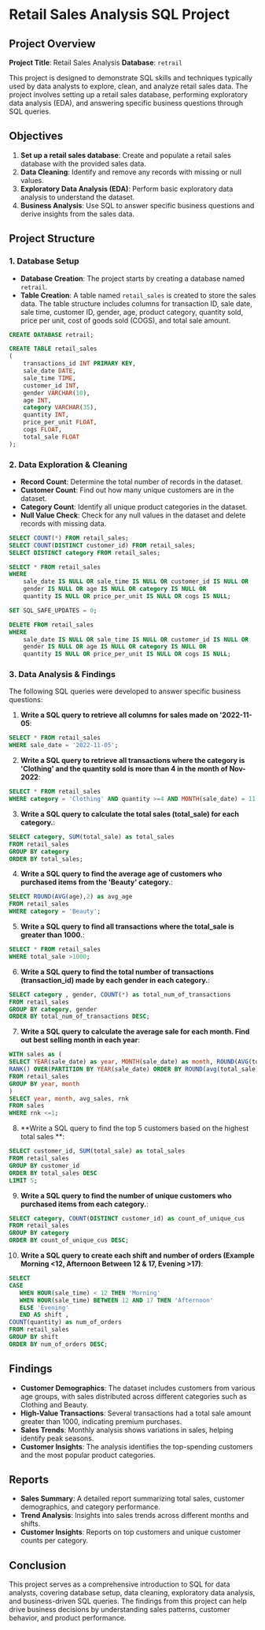 # Retail Sales Analysis SQL Project

## Project Overview

**Project Title**: Retail Sales Analysis 
**Database**: `retrail`

This project is designed to demonstrate SQL skills and techniques typically used by data analysts to explore, clean, and analyze retail sales data. The project involves setting up a retail sales database, performing exploratory data analysis (EDA), and answering specific business questions through SQL queries.

## Objectives

1. **Set up a retail sales database**: Create and populate a retail sales database with the provided sales data.
2. **Data Cleaning**: Identify and remove any records with missing or null values.
3. **Exploratory Data Analysis (EDA)**: Perform basic exploratory data analysis to understand the dataset.
4. **Business Analysis**: Use SQL to answer specific business questions and derive insights from the sales data.

## Project Structure

### 1. Database Setup

- **Database Creation**: The project starts by creating a database named `retrail`.
- **Table Creation**: A table named `retail_sales` is created to store the sales data. The table structure includes columns for transaction ID, sale date, sale time, customer ID, gender, age, product category, quantity sold, price per unit, cost of goods sold (COGS), and total sale amount.

```sql
CREATE DATABASE retrail;

CREATE TABLE retail_sales
(
    transactions_id INT PRIMARY KEY,
    sale_date DATE,	
    sale_time TIME,
    customer_id INT,	
    gender VARCHAR(10),
    age INT,
    category VARCHAR(35),
    quantity INT,
    price_per_unit FLOAT,	
    cogs FLOAT,
    total_sale FLOAT
);
```

### 2. Data Exploration & Cleaning

- **Record Count**: Determine the total number of records in the dataset.
- **Customer Count**: Find out how many unique customers are in the dataset.
- **Category Count**: Identify all unique product categories in the dataset.
- **Null Value Check**: Check for any null values in the dataset and delete records with missing data.

```sql
SELECT COUNT(*) FROM retail_sales;
SELECT COUNT(DISTINCT customer_id) FROM retail_sales;
SELECT DISTINCT category FROM retail_sales;

SELECT * FROM retail_sales
WHERE 
    sale_date IS NULL OR sale_time IS NULL OR customer_id IS NULL OR 
    gender IS NULL OR age IS NULL OR category IS NULL OR 
    quantity IS NULL OR price_per_unit IS NULL OR cogs IS NULL;

SET SQL_SAFE_UPDATES = 0;

DELETE FROM retail_sales
WHERE 
    sale_date IS NULL OR sale_time IS NULL OR customer_id IS NULL OR 
    gender IS NULL OR age IS NULL OR category IS NULL OR 
    quantity IS NULL OR price_per_unit IS NULL OR cogs IS NULL;
```

### 3. Data Analysis & Findings

The following SQL queries were developed to answer specific business questions:

1. **Write a SQL query to retrieve all columns for sales made on '2022-11-05**:
```sql
SELECT * FROM retail_sales
WHERE sale_date = '2022-11-05';
```

2. **Write a SQL query to retrieve all transactions where the category is 'Clothing' and the quantity sold is more than 4 in the month of Nov-2022**:
```sql
SELECT * FROM retail_sales
WHERE category = 'Clothing' AND quantity >=4 AND MONTH(sale_date) = 11 AND YEAR(sale_date) = 2022;
```

3. **Write a SQL query to calculate the total sales (total_sale) for each category.**:
```sql
SELECT category, SUM(total_sale) as total_sales
FROM retail_sales
GROUP BY category
ORDER BY total_sales;
```

4. **Write a SQL query to find the average age of customers who purchased items from the 'Beauty' category.**:
```sql
SELECT ROUND(AVG(age),2) as avg_age
FROM retail_sales
WHERE category = 'Beauty';
```

5. **Write a SQL query to find all transactions where the total_sale is greater than 1000.**:
```sql
SELECT * FROM retail_sales
WHERE total_sale >1000;
```

6. **Write a SQL query to find the total number of transactions (transaction_id) made by each gender in each category.**:
```sql
SELECT category , gender, COUNT(*) as total_num_of_transactions 
FROM retail_sales
GROUP BY category, gender
ORDER BY total_num_of_transactions DESC;
```

7. **Write a SQL query to calculate the average sale for each month. Find out best selling month in each year**:
```sql
WITH sales as (
SELECT YEAR(sale_date) as year, MONTH(sale_date) as month, ROUND(AVG(total_sale),2) as avg_sales,
RANK() OVER(PARTITION BY YEAR(sale_date) ORDER BY ROUND(avg(total_sale),2) DESC) as rnk 
FROM retail_sales 
GROUP BY year, month
)
SELECT year, month, avg_sales, rnk
FROM sales 
WHERE rnk <=1;
```

8. **Write a SQL query to find the top 5 customers based on the highest total sales **:
```sql
SELECT customer_id, SUM(total_sale) as total_sales 
FROM retail_sales
GROUP BY customer_id
ORDER BY total_sales DESC 
LIMIT 5;
```

9. **Write a SQL query to find the number of unique customers who purchased items from each category.**:
```sql
SELECT category, COUNT(DISTINCT customer_id) as count_of_unique_cus
FROM retail_sales
GROUP BY category
ORDER BY count_of_unique_cus DESC;
```

10. **Write a SQL query to create each shift and number of orders (Example Morning <12, Afternoon Between 12 & 17, Evening >17)**:
```sql
SELECT 
CASE 
   WHEN HOUR(sale_time) < 12 THEN 'Morning'
   WHEN HOUR(sale_time) BETWEEN 12 AND 17 THEN 'Afternoon'
   ELSE 'Evening'
   END AS shift ,
COUNT(quantity) as num_of_orders 
FROM retail_sales
GROUP BY shift 
ORDER BY num_of_orders DESC;
```

## Findings

- **Customer Demographics**: The dataset includes customers from various age groups, with sales distributed across different categories such as Clothing and Beauty.
- **High-Value Transactions**: Several transactions had a total sale amount greater than 1000, indicating premium purchases.
- **Sales Trends**: Monthly analysis shows variations in sales, helping identify peak seasons.
- **Customer Insights**: The analysis identifies the top-spending customers and the most popular product categories.

## Reports

- **Sales Summary**: A detailed report summarizing total sales, customer demographics, and category performance.
- **Trend Analysis**: Insights into sales trends across different months and shifts.
- **Customer Insights**: Reports on top customers and unique customer counts per category.

## Conclusion

This project serves as a comprehensive introduction to SQL for data analysts, covering database setup, data cleaning, exploratory data analysis, and business-driven SQL queries. The findings from this project can help drive business decisions by understanding sales patterns, customer behavior, and product performance.

